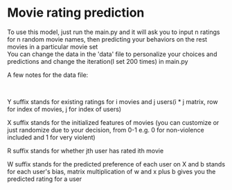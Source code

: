 <h1>Movie rating prediction</h1>

To use this model, just run the main.py and it will ask you to input n ratings for n random movie names, then predicting your behaviors on the rest movies in a particular movie set
<br>
You can change the data in the 'data' file to personalize your choices and predictions and change the iteration(I set 200 times) in main.py
<br>
<p>A few notes for the data file:</p>
<br>
  <p>Y suffix stands for existing ratings for i movies and j users(i * j matrix, row for index of movies, j for index of users) </p>
  <p>X suffix stands for the initialized features of movies (you can customize or just randomize due to your decision, from 0-1 e.g. 0 for non-violence included and 1 for very violent)</p>
  <p>R suffix stands for whether jth user has rated ith movie</p>
  <p>W suffix stands for the predicted preference of each user on X and b stands for each user's bias, matrix multiplication of w and x plus b gives you the predicted rating for a user</p>


